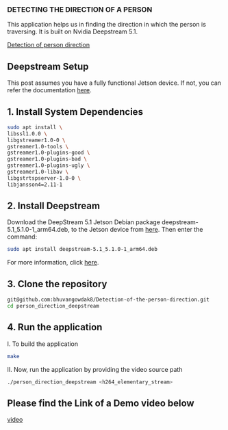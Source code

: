 ### DETECTING THE DIRECTION OF A PERSON
This application helps us in finding the direction in which the person is traversing. It is built on Nvidia Deepstream 5.1.

[Detection of person direction](https://github.com/user-attachments/assets/6aba5b6c-d1e2-40aa-bc1c-4efb83df9fb9)


## Deepstream Setup

This post assumes you have a fully functional Jetson device. If not, you can refer the documentation [here](https://docs.nvidia.com/jetson/jetpack/install-jetpack/index.html).

##  1. Install System Dependencies
```bash
sudo apt install \
libssl1.0.0 \
libgstreamer1.0-0 \
gstreamer1.0-tools \
gstreamer1.0-plugins-good \
gstreamer1.0-plugins-bad \
gstreamer1.0-plugins-ugly \
gstreamer1.0-libav \
libgstrtspserver-1.0-0 \
libjansson4=2.11-1
```
## 2. Install Deepstream
Download the DeepStream 5.1 Jetson Debian package deepstream-5.1_5.1.0-1_arm64.deb, to the Jetson device from [here](https://developer.nvidia.com/deepstream-getting-started). Then enter the command:

```bash
sudo apt install deepstream-5.1_5.1.0-1_arm64.deb
```
For more information, click [here](https://docs.nvidia.com/metropolis/deepstream/dev-guide/index.html).

## 3. Clone the repository
```bash
git@github.com:bhuvangowdak8/Detection-of-the-person-direction.git
cd person_direction_deepstream
```

## 4. Run the application

   I. To build the application
```bash
make
```
II. Now, run the application by providing the video source path 
```bash
./person_direction_deepstream <h264_elementary_stream>
```

## Please find the Link of a Demo video below
[video](https://youtu.be/AYPXwJ0jyL0)
